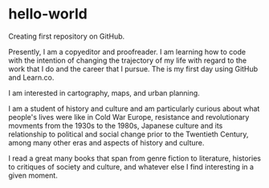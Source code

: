 # hello-world
Creating first repository on GitHub.

Presently, I am a copyeditor and proofreader.
I am learning how to code with the intention of changing the trajectory of my life with regard to the work that I do and the career that I pursue. The is my first day using GitHub and Learn.co.

I am interested in cartography, maps, and urban planning.

I am a student of history and culture  and am particularly curious about what people's lives were like in Cold War Europe, resistance and revolutionary movments from the 1930s to the 1980s, Japanese culture and its relationship to political and social change prior to the Twentieth Century, among many other eras and aspects of history and culture.

I read a great many books that span from genre fiction to literature, histories to critiques of society and culture, and whatever else I find interesting in a given moment.
